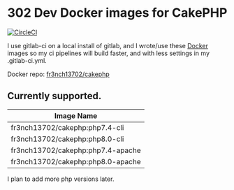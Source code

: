 # 302 Dev Docker images for CakePHP

[![CircleCI](https://circleci.com/gh/302dev/docker/tree/master.svg?style=svg)](https://circleci.com/gh/302dev/docker/tree/master)

I use gitlab-ci on a local install of gitlab, and I wrote/use these [Docker](https://hub.docker.com/) images so my ci pipelines will build faster, and with less settings in my .gitlab-ci.yml.

Docker repo: [fr3nch13702/cakephp](https://hub.docker.com/repository/docker/fr3nch13702/cakephp)

## Currently supported.

| Image Name |
| ---------- |
| fr3nch13702/cakephp:php7.4-cli |
| fr3nch13702/cakephp:php8.0-cli |
| fr3nch13702/cakephp:php7.4-apache |
| fr3nch13702/cakephp:php8.0-apache |

I plan to add more php versions later.

